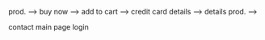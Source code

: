 prod.
    --> buy now 
    --> add to cart 
    --> credit card details
    --> details prod.
    --> 

contact 
main page 
login 
